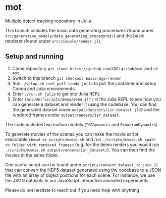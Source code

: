 # mot
Multiple object tracking repository in Julia.

This branch includes the basic data generating procedures (found under `src/generative_models/data_generating_procedures/`) and the basic renderer (found under `src/visuals/render.jl`).

## Setup and running
1. Clone repository `git clone https://github.com/CNCLgithub/mot` and `cd mot`
2. Switch to this branch `git checkout basic-dgp-render`
3. Run `./setup.sh cont_pull conda julia` to pull the container and setup Conda and Julia environments.
4. Enter `./run.sh julia` to get into Julia REPL
5. Enter `include("scripts/demo/demo.jl")` in the Julia REPL to see how you can generate a dataset and render it using the codebase. You can find the generated dataset under `output/datasets/isr_dataset.jld2` and the rendered frames under `output/renders/isr_dataset`.

The code includes two motion models (`ISRDynamics` and `BrownianDynamics`).

To generate movies of the scenes you can make the movie script executable `chmod +x scripts/movie.sh` and run `./scripts/movie.sh <path to folder with rendered frames>` (e.g. for the demo renders you would run `./scripts/movie.sh output/renders/isr_dataset/`). You can then find the movies in the same folder.

One useful script can be found under `scripts/convert_dataset_to_json.jl` that can convert the HDF5 dataset generated using the codebase to a JSON file with an array of object positions for each scene. For instance, we use the JSON datasets in our JavaScript interactive animated experiments.

Please do not hesitate to reach out if you need help with anything.

